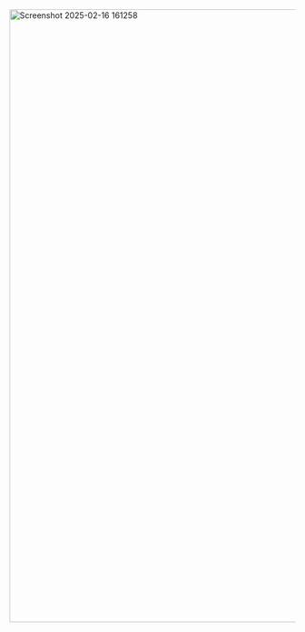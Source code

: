 <img width="1920" height="1080" alt="Screenshot 2025-02-16 161258" src="https://github.com/user-attachments/assets/1d255d8b-65ed-4a8e-950a-8c75ec09cdef" />
